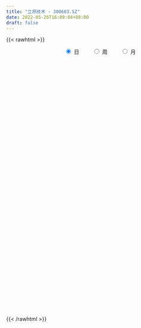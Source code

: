 ```yaml
---
title: "立昂技术 - 300603.SZ"
date: 2022-05-26T16:09:04+08:00
draft: false
---
```

{{< rawhtml >}}
    <div style="text-align: center">
        <label style="padding: 1rem;"><input style="margin-right: .5rem" type="radio" name="period" value="D" checked onclick="period_change(this)">日</label>
        <label style="padding: 1rem;"><input style="margin-right: .5rem" type="radio" name="period" value="W" onclick="period_change(this)">周</label>
        <label style="padding: 1rem;"><input style="margin-right: .5rem" type="radio" name="period" value="M" onclick="period_change(this)">月</label>
    </div>
    <div id="chart" style="height: 700px;"></div> 
    <script type="text/javascript">
        const D_v = [27314.25,23714.81,30152.54,26996.57,24737.91,24578.2,23374.67,39462.57,60460.21,62045.68,28379.55,38853.53,163236.99,98496.17,52982.53,48998.29,52994.43,50868.62,94146.15,136740.87,98029.73,107666.68,89689.63,89997.91,72981.04,78371.15,91483.6,51481.33,75744.49,166346.4,149325.73,304824.71,227725.2,163854.55,125364.29,109080.73,64302.2,115036.7,78955.15,104417.78,256475.87,147451.93,114625.83,103160.09,157607.78,132013.76,117426.13,110492.42,211894.78,141447.35,122764.96,109775.86,84313.97,171613.22,142916.8,121559.16,148077.43,242868.15,165270.56,88206.8,110105.33,96390.57,205304.89,126558.0,76354.76,100711.05,65379.1,56522.67,68047.26,52064.97,69841.65,77595.44,98755.56,64363.31,48693.83,54695.92,48290.93,32521.19,39912.86,73902.32,46206.36,54803.77,33569.38,34431.5,47238.96,40414.67,27672.34,42328.82,52863.58,24776.19,26376.67,24866.26,30834.24,28463.41,23652.03,24143.48,27605.52,22160.35,19170.25,56667.72,29066.02,22584.18,21566.52,24911.1,16658.4,24025.33,16166.54,18984.54,18362.41,79951.64,23078.46,24312.5,20492.52,31090.32,24189.16,21020.34,24862.65,17950.0,21051.51,32736.0,25423.56,19217.0,54293.82,29901.5,30434.3,29046.38,23283.51,23684.89,28970.03,54531.14,36191.51,37543.77,37320.71,54735.51,63880.12,49148.76,27974.51,66020.94,39418.36,27205.93,28884.43,36606.58,79192.25,83731.58,65933.72,444730.9,643145.4,359848.13,267178.3,211992.82,182983.02,298124.15,296909.19,208569.54,298821.94,254569.78,245888.62,521985.74,385338.28,242357.73,308218.21,233804.58,198070.02,117719.88,153173.94,143605.51,192137.76,257935.66,621884.58,706265.8199999999,433872.33,333206.08,267853.39,250999.44,317289.87,262574.03,173077.0,136025.95,224094.45,167515.06,165338.05,122630.66,137963.95,153772.12,149480.21,397572.58,536945.84,475365.15,416226.19,411613.11,446928.11,393269.15,365508.19,257869.99,243694.61,264712.37,155070.02,451161.22,958796.1899999999,1152665.8999999999,884160.66,721547.5600000001,626106.16,912931.97,812794.79,847745.66,764742.78,630636.9399999999,513216.92,397387.85,328799.93,246230.72,340621.94,234643.6,367996.88,299608.25,168051.85,340432.48,300360.15,207703.56,167431.04,209996.49,166614.01,386765.78,299978.11,226369.67,260158.76,218157.58,214761.11,180486.96,200286.21,242227.38,162193.05,164844.5,142416.35,355068.52,267536.43,235307.68,281864.94,176965.42,128800.44,127411.5,271841.01,342881.38,232112.85,210361.5,201297.36,251360.27,135146.06,168844.5]
const D_histogram = [0.0,-0.0019145299,-0.01130609,-0.0267805478,-0.0266882905,-0.0212503626,-0.0165275629,0.0009388103,0.0350475022,0.033046998,0.0339705637,0.0366010392,0.0745415961,0.0852299546,0.0723390157,0.0726215145,0.0650261247,0.0604011018,0.0762497549,0.1020117802,0.1062390797,0.1118213272,0.0877110338,0.0600939072,0.0449912442,0.0167235612,0.0154713828,0.0011880763,-0.0422148481,-0.0159822459,-0.0201943112,0.048675762,0.0562464634,0.0689050285,0.0705302272,0.0401050884,0.0127929531,-0.034777958,-0.0771574261,-0.082614884,-0.0325471243,-0.0127689977,-0.0034108756,-0.0259554935,0.0035824599,0.0227266851,0.0260046559,0.0114487397,0.0381441474,0.0164565934,-0.0076536553,-0.072206187,-0.0941027948,-0.0566305051,-0.0246255323,-0.0251105903,-0.0031192757,0.0254323158,0.0239940662,0.011437593,-0.0042645217,-0.0351452991,-0.0119377097,-0.0179210855,-0.0329118155,-0.0686417452,-0.0732214749,-0.0872260245,-0.1132248643,-0.1030008702,-0.1073885494,-0.123650656,-0.1621755281,-0.1816326235,-0.1691973328,-0.1676712344,-0.1688515906,-0.1585180442,-0.1354046238,-0.1045458786,-0.0746791354,-0.0372569655,-0.0180358454,-0.0060838732,0.015377325,0.0154734,0.0142632825,0.0097126897,-0.0069260621,-0.0168517116,-0.0098856351,-0.0060765032,0.005140735,0.0012561887,-0.0138076222,-0.0108065272,0.0104045519,0.0297683061,0.0360422621,0.0592278129,0.0642212112,0.0695293416,0.0624726515,0.0498079968,0.0392841713,0.0241825495,0.013329955,0.0075936278,-0.0010342884,-0.0563304907,-0.089987116,-0.0966238594,-0.0908623429,-0.0850828917,-0.0628086539,-0.0395165985,-0.0160793598,0.0056187296,0.0193329084,0.0406816525,0.0553929098,0.0682373622,0.0937609459,0.1014291626,0.1119508858,0.1011182243,0.0963837445,0.0865655251,0.0745164798,0.0711036383,0.0635479998,0.044074327,0.0295382286,0.036022358,0.0558977246,0.0536410322,0.0541010272,0.0439910124,0.0257711095,0.0110225853,0.0030269332,-0.0003239031,0.0089855852,0.0263599977,0.0363312938,0.1540142066,0.2631272583,0.2520592518,0.2448036987,0.2148712195,0.1628701846,0.1466168436,0.1647745018,0.1476515313,0.1542869741,0.1329945799,0.0707599072,0.0867964847,0.0774631613,0.0519030129,0.0193083427,-0.0581504288,-0.1301799711,-0.1660160148,-0.1769097061,-0.1941700949,-0.1655722107,-0.129136501,0.0350405584,0.0906313118,0.1056740247,0.0821472388,0.016346622,-0.039353108,-0.1661224888,-0.2002248283,-0.2333516353,-0.2355188076,-0.1952944967,-0.1627105431,-0.1643324439,-0.1563018633,-0.1556877366,-0.1325960304,-0.1288711136,-0.0459272088,0.0971043063,0.1635028043,0.2105628454,0.1927772581,0.2139745618,0.2388613983,0.2214539051,0.1753922302,0.1210436638,0.0359944209,-0.0179723101,0.0908117234,0.3244131148,0.5160487586,0.578899789,0.5379098116,0.4014864041,0.407403871,0.3041025001,0.2704459123,0.2624439592,0.1382405827,-0.0206908948,-0.1630163619,-0.2883773732,-0.3486514193,-0.431822628,-0.4703943137,-0.4594106447,-0.4807129954,-0.4638797071,-0.4204161857,-0.4413536458,-0.4660913446,-0.4385213676,-0.4526402276,-0.4432538025,-0.370753259,-0.2929202408,-0.2126047351,-0.1548806091,-0.1656816198,-0.2012582605,-0.265356331,-0.326773561,-0.2887341505,-0.2490436771,-0.1843043033,-0.1247073879,-0.0258630601,0.0579966113,0.1355940614,0.1704281012,0.1979423715,0.2094026084,0.1995116264,0.2171451932,0.22316972,0.2255606973,0.2180148557,0.2054158273,0.1202805835,0.0819382075,0.0428390796]
const D_fast = [0.0,-0.0023931624,-0.014611245,-0.0367808398,-0.0433606551,-0.0432353178,-0.0426444089,-0.0249433331,0.0179272343,0.0241884796,0.0336046863,0.0453854216,0.1019613775,0.1339572247,0.1391510397,0.1575889171,0.1662500585,0.1767253111,0.2116364028,0.2629013732,0.2936884427,0.327226022,0.325043487,0.3124498372,0.3085949852,0.2845081925,0.2871238599,0.2731375724,0.2191809361,0.2414179767,0.2321573336,0.3131963473,0.3348286646,0.3647134868,0.3839712423,0.3635723756,0.3394584786,0.283193078,0.2215242534,0.1954130744,0.2373440531,0.2539299303,0.2624353335,0.2334018422,0.2638354106,0.2886613071,0.2984404419,0.2867467106,0.3229781551,0.3054047495,0.279381087,0.1967770085,0.151354702,0.1746693654,0.2005179552,0.1937552496,0.2149667453,0.2498764158,0.2544366827,0.2447396078,0.2279713626,0.1883042604,0.2085274224,0.1980637753,0.1748450914,0.1219547254,0.099069627,0.0632585713,0.0089535154,-0.0065727081,-0.0378075246,-0.0849822952,-0.1640510493,-0.2289163006,-0.2587803431,-0.2991720533,-0.3425653072,-0.3718612718,-0.3825990074,-0.3778767318,-0.3666797725,-0.3385718439,-0.3238596852,-0.3134286812,-0.2881231519,-0.2841587268,-0.2818030237,-0.2839254441,-0.3022957114,-0.3164342888,-0.311939621,-0.309649615,-0.297147193,-0.3007176921,-0.3192334086,-0.3189339454,-0.2951217283,-0.2683158976,-0.2530313761,-0.215038872,-0.1939901709,-0.1712997051,-0.1627382324,-0.1629508879,-0.1636536705,-0.172709655,-0.1802297607,-0.184067681,-0.1929541693,-0.2623329943,-0.3184863985,-0.3492791068,-0.3662331761,-0.3817244478,-0.3751523735,-0.3617394677,-0.3423220689,-0.3192192971,-0.3006718912,-0.269152734,-0.2405932492,-0.2106894563,-0.1617256361,-0.1287001287,-0.0901906842,-0.0757437896,-0.0563823333,-0.0445591714,-0.0379790968,-0.0236160286,-0.0152846672,-0.0237397582,-0.0308912995,-0.0154015806,0.0184482172,0.0296017828,0.0435870346,0.0444747729,0.0326976473,0.0207047695,0.0134658508,0.0100340386,0.0215899233,0.0455543352,0.0646084547,0.2207949192,0.3956897854,0.4476365919,0.5015819635,0.5253672892,0.5140838004,0.5344846703,0.593835954,0.6136258662,0.6588330525,0.6707893033,0.6262446075,0.6639803061,0.674012773,0.6614283779,0.6336607934,0.5416644147,0.4370898796,0.3597498322,0.3046287143,0.2388258018,0.2260306334,0.2301822178,0.4031194168,0.4813679982,0.5228292172,0.519839241,0.4581252797,0.3925872727,0.2242872698,0.1401287231,0.0486640073,-0.0123828669,-0.0209821801,-0.0290758623,-0.071780874,-0.1028257593,-0.1411335668,-0.1511908682,-0.1796837298,-0.1082216272,0.0590859645,0.1663601636,0.266060916,0.2964696432,0.3711605874,0.4557627734,0.4937187565,0.4915051392,0.4674174887,0.391366851,0.3329070425,0.4643940069,0.7790986769,1.0997465104,1.3073224881,1.4008099636,1.3647581571,1.4725265918,1.4452508459,1.4792057361,1.5368147728,1.4471715421,1.2830673408,1.0999877833,0.9025324287,0.7550955278,0.563968662,0.4077983979,0.3039294058,0.1624488062,0.0633121677,0.0016716427,-0.1296042289,-0.2708647639,-0.3529251287,-0.4802040456,-0.5816310711,-0.6018188424,-0.5972158844,-0.5700515625,-0.5510475888,-0.6032690044,-0.6891602103,-0.8195973635,-0.9627079837,-0.9968521108,-1.0194225567,-1.0007592587,-0.9723391903,-0.8799606275,-0.7816018033,-0.6701058379,-0.5926647728,-0.5156649096,-0.4518540206,-0.411867096,-0.3399472309,-0.2781302741,-0.2193491225,-0.1723912502,-0.1336363217,-0.1887014197,-0.2065592438,-0.2349486018]
const D_slow = [0.0,-0.0004786325,-0.003305155,-0.0100002919,-0.0166723646,-0.0219849552,-0.026116846,-0.0258821434,-0.0171202678,-0.0088585184,-0.0003658774,0.0087843824,0.0274197814,0.0487272701,0.066812024,0.0849674026,0.1012239338,0.1163242092,0.135386648,0.160889593,0.187449363,0.2154046948,0.2373324532,0.25235593,0.263603741,0.2677846313,0.2716524771,0.2719494961,0.2613957841,0.2574002226,0.2523516448,0.2645205853,0.2785822012,0.2958084583,0.3134410151,0.3234672872,0.3266655255,0.317971036,0.2986816795,0.2780279585,0.2698911774,0.266698928,0.2658462091,0.2593573357,0.2602529507,0.265934622,0.2724357859,0.2752979709,0.2848340077,0.2889481561,0.2870347423,0.2689831955,0.2454574968,0.2312998705,0.2251434875,0.2188658399,0.218086021,0.2244440999,0.2304426165,0.2333020148,0.2322358843,0.2234495596,0.2204651321,0.2159848608,0.2077569069,0.1905964706,0.1722911019,0.1504845958,0.1221783797,0.0964281621,0.0695810248,0.0386683608,-0.0018755212,-0.0472836771,-0.0895830103,-0.1315008189,-0.1737137166,-0.2133432276,-0.2471943836,-0.2733308532,-0.2920006371,-0.3013148784,-0.3058238398,-0.3073448081,-0.3035004768,-0.2996321268,-0.2960663062,-0.2936381338,-0.2953696493,-0.2995825772,-0.302053986,-0.3035731118,-0.302287928,-0.3019738808,-0.3054257864,-0.3081274182,-0.3055262802,-0.2980842037,-0.2890736382,-0.2742666849,-0.2582113821,-0.2408290467,-0.2252108839,-0.2127588847,-0.2029378418,-0.1968922045,-0.1935597157,-0.1916613088,-0.1919198809,-0.2060025036,-0.2284992826,-0.2526552474,-0.2753708331,-0.2966415561,-0.3123437195,-0.3222228692,-0.3262427091,-0.3248380267,-0.3200047996,-0.3098343865,-0.295986159,-0.2789268185,-0.255486582,-0.2301292914,-0.2021415699,-0.1768620139,-0.1527660777,-0.1311246965,-0.1124955765,-0.094719667,-0.078832667,-0.0678140853,-0.0604295281,-0.0514239386,-0.0374495075,-0.0240392494,-0.0105139926,0.0004837605,0.0069265379,0.0096821842,0.0104389175,0.0103579417,0.012604338,0.0191943375,0.0282771609,0.0667807126,0.1325625271,0.1955773401,0.2567782648,0.3104960697,0.3512136158,0.3878678267,0.4290614522,0.465974335,0.5045460785,0.5377947235,0.5554847003,0.5771838214,0.5965496117,0.609525365,0.6143524506,0.5998148435,0.5672698507,0.525765847,0.4815384205,0.4329958967,0.3916028441,0.3593187188,0.3680788584,0.3907366864,0.4171551925,0.4376920022,0.4417786577,0.4319403807,0.3904097585,0.3403535514,0.2820156426,0.2231359407,0.1743123165,0.1336346808,0.0925515698,0.053476104,0.0145541698,-0.0185948378,-0.0508126162,-0.0622944184,-0.0380183418,0.0028573593,0.0554980706,0.1036923851,0.1571860256,0.2169013751,0.2722648514,0.316112909,0.3463738249,0.3553724301,0.3508793526,0.3735822835,0.4546855622,0.5836977518,0.7284226991,0.862900152,0.963271753,1.0651227208,1.1411483458,1.2087598239,1.2743708136,1.3089309593,1.3037582356,1.2630041452,1.1909098019,1.103746947,0.99579129,0.8781927116,0.7633400504,0.6431618016,0.5271918748,0.4220878284,0.3117494169,0.1952265808,0.0855962389,-0.027563818,-0.1383772686,-0.2310655834,-0.3042956436,-0.3574468274,-0.3961669796,-0.4375873846,-0.4879019497,-0.5542410325,-0.6359344227,-0.7081179603,-0.7703788796,-0.8164549554,-0.8476318024,-0.8540975674,-0.8395984146,-0.8056998992,-0.763092874,-0.7136072811,-0.661256629,-0.6113787224,-0.5570924241,-0.5012999941,-0.4449098198,-0.3904061058,-0.339052149,-0.3089820032,-0.2884974513,-0.2777876814]
const D_data = [['2021-05-17', 8.86, 8.73, 8.63, 8.88],['2021-05-18', 8.73, 8.7, 8.62, 8.75],['2021-05-19', 8.68, 8.57, 8.54, 8.69],['2021-05-20', 8.54, 8.41, 8.34, 8.56],['2021-05-21', 8.45, 8.54, 8.4, 8.65],['2021-05-24', 8.51, 8.6, 8.42, 8.64],['2021-05-25', 8.65, 8.6, 8.54, 8.68],['2021-05-26', 8.65, 8.81, 8.58, 8.88],['2021-05-27', 8.81, 9.17, 8.75, 9.28],['2021-05-28', 9.01, 8.83, 8.77, 9.09],['2021-05-31', 8.94, 8.89, 8.74, 8.94],['2021-06-01', 8.87, 8.95, 8.81, 9.06],['2021-06-02', 9.23, 9.55, 9.23, 10.7],['2021-06-03', 9.45, 9.41, 9.27, 9.71],['2021-06-04', 9.28, 9.18, 9.18, 9.5],['2021-06-07', 9.1, 9.38, 9.08, 9.38],['2021-06-08', 9.25, 9.33, 9.18, 9.46],['2021-06-09', 9.27, 9.4, 9.27, 9.59],['2021-06-10', 9.41, 9.76, 9.3, 9.99],['2021-06-11', 9.77, 10.09, 9.55, 10.25],['2021-06-15', 10.09, 10.01, 9.73, 10.21],['2021-06-16', 10.09, 10.17, 9.88, 10.24],['2021-06-17', 9.97, 9.86, 9.65, 10.16],['2021-06-18', 10.1, 9.77, 9.77, 10.39],['2021-06-21', 9.57, 9.89, 9.56, 9.96],['2021-06-22', 9.96, 9.67, 9.5, 9.98],['2021-06-23', 9.65, 9.98, 9.53, 10.01],['2021-06-24', 9.97, 9.82, 9.75, 10.05],['2021-06-25', 9.82, 9.32, 9.31, 9.88],['2021-06-28', 9.36, 10.16, 9.32, 10.44],['2021-06-29', 10.03, 9.86, 9.84, 10.6],['2021-06-30', 9.88, 11.0, 9.72, 11.48],['2021-07-01', 10.78, 10.52, 10.45, 11.17],['2021-07-02', 10.57, 10.73, 10.2, 10.89],['2021-07-05', 10.58, 10.73, 10.55, 11.11],['2021-07-06', 10.52, 10.34, 10.21, 10.65],['2021-07-07', 10.22, 10.29, 10.11, 10.36],['2021-07-08', 10.22, 9.87, 9.78, 10.25],['2021-07-09', 9.8, 9.69, 9.54, 9.97],['2021-07-12', 9.82, 10.0, 9.71, 10.17],['2021-07-13', 10.05, 10.81, 9.98, 11.6],['2021-07-14', 10.61, 10.64, 10.4, 11.0],['2021-07-15', 10.56, 10.62, 10.4, 10.93],['2021-07-16', 10.51, 10.21, 10.14, 10.64],['2021-07-19', 10.21, 10.91, 9.97, 10.91],['2021-07-20', 10.75, 10.96, 10.6, 11.13],['2021-07-21', 11.11, 10.88, 10.78, 11.2],['2021-07-22', 11.08, 10.68, 10.64, 11.14],['2021-07-23', 10.88, 11.29, 10.7, 11.38],['2021-07-26', 11.07, 10.76, 10.4, 11.16],['2021-07-27', 10.67, 10.65, 10.6, 11.19],['2021-07-28', 10.42, 9.91, 9.76, 10.42],['2021-07-29', 10.05, 10.18, 9.95, 10.39],['2021-07-30', 10.31, 10.94, 10.08, 11.05],['2021-08-02', 10.94, 11.06, 10.71, 11.08],['2021-08-03', 11.06, 10.75, 10.66, 11.17],['2021-08-04', 10.76, 11.11, 10.76, 11.31],['2021-08-05', 10.98, 11.37, 10.85, 11.75],['2021-08-06', 11.61, 11.12, 10.96, 11.78],['2021-08-09', 10.94, 10.99, 10.84, 11.34],['2021-08-10', 10.9, 10.91, 10.69, 11.08],['2021-08-11', 10.8, 10.61, 10.61, 10.86],['2021-08-12', 10.58, 11.28, 10.55, 11.33],['2021-08-13', 11.11, 10.98, 10.83, 11.25],['2021-08-16', 10.94, 10.82, 10.7, 11.1],['2021-08-17', 10.8, 10.41, 10.36, 10.87],['2021-08-18', 10.38, 10.66, 10.38, 10.79],['2021-08-19', 10.55, 10.45, 10.42, 10.68],['2021-08-20', 10.42, 10.13, 10.0, 10.52],['2021-08-23', 10.18, 10.47, 10.12, 10.47],['2021-08-24', 10.42, 10.23, 10.2, 10.62],['2021-08-25', 10.3, 9.94, 9.9, 10.3],['2021-08-26', 9.9, 9.4, 9.38, 9.93],['2021-08-27', 9.31, 9.34, 9.31, 9.6],['2021-08-30', 9.43, 9.57, 9.43, 9.85],['2021-08-31', 9.58, 9.32, 9.19, 9.58],['2021-09-01', 9.36, 9.13, 9.0, 9.37],['2021-09-02', 9.12, 9.14, 9.06, 9.24],['2021-09-03', 9.14, 9.24, 9.09, 9.28],['2021-09-06', 9.22, 9.35, 9.03, 9.6],['2021-09-07', 9.29, 9.39, 9.24, 9.41],['2021-09-08', 9.38, 9.58, 9.33, 9.6],['2021-09-09', 9.56, 9.44, 9.43, 9.58],['2021-09-10', 9.48, 9.38, 9.34, 9.55],['2021-09-13', 9.35, 9.55, 9.21, 9.59],['2021-09-14', 9.55, 9.31, 9.3, 9.65],['2021-09-15', 9.28, 9.26, 9.18, 9.39],['2021-09-16', 9.26, 9.17, 9.16, 9.39],['2021-09-17', 9.17, 8.92, 8.8, 9.23],['2021-09-22', 8.8, 8.88, 8.75, 9.03],['2021-09-23', 8.97, 9.03, 8.97, 9.15],['2021-09-24', 9.03, 8.97, 8.97, 9.13],['2021-09-27', 9.01, 9.06, 8.93, 9.2],['2021-09-28', 9.08, 8.85, 8.8, 9.14],['2021-09-29', 8.84, 8.61, 8.61, 8.88],['2021-09-30', 8.65, 8.75, 8.6, 8.78],['2021-10-08', 8.78, 9.0, 8.78, 9.05],['2021-10-11', 8.98, 9.06, 8.92, 9.1],['2021-10-12', 9.06, 8.95, 8.85, 9.09],['2021-10-13', 9.02, 9.24, 8.84, 9.37],['2021-10-14', 9.14, 9.1, 9.08, 9.25],['2021-10-15', 9.17, 9.15, 9.08, 9.31],['2021-10-18', 9.22, 9.01, 8.98, 9.22],['2021-10-19', 9.05, 8.9, 8.89, 9.08],['2021-10-20', 8.92, 8.87, 8.82, 8.99],['2021-10-21', 8.8, 8.74, 8.67, 8.88],['2021-10-22', 8.74, 8.71, 8.7, 8.86],['2021-10-25', 8.69, 8.71, 8.61, 8.81],['2021-10-26', 8.63, 8.61, 8.6, 8.69],['2021-10-27', 8.44, 7.8, 7.75, 8.44],['2021-10-28', 7.72, 7.74, 7.71, 7.85],['2021-10-29', 7.74, 7.86, 7.74, 7.95],['2021-11-01', 7.89, 7.9, 7.84, 8.04],['2021-11-02', 7.94, 7.82, 7.79, 8.15],['2021-11-03', 7.87, 8.0, 7.87, 8.09],['2021-11-04', 8.0, 8.05, 7.96, 8.09],['2021-11-05', 8.05, 8.11, 8.05, 8.17],['2021-11-08', 8.05, 8.16, 8.04, 8.24],['2021-11-09', 8.16, 8.12, 8.1, 8.24],['2021-11-10', 8.1, 8.29, 8.1, 8.32],['2021-11-11', 8.29, 8.3, 8.23, 8.35],['2021-11-12', 8.3, 8.36, 8.24, 8.42],['2021-11-15', 8.4, 8.65, 8.32, 8.79],['2021-11-16', 8.61, 8.56, 8.54, 8.75],['2021-11-17', 8.56, 8.7, 8.5, 8.73],['2021-11-18', 8.71, 8.49, 8.48, 8.75],['2021-11-19', 8.49, 8.58, 8.47, 8.65],['2021-11-22', 8.68, 8.53, 8.5, 8.68],['2021-11-23', 8.56, 8.49, 8.45, 8.63],['2021-11-24', 8.69, 8.6, 8.59, 8.96],['2021-11-25', 8.53, 8.56, 8.47, 8.7],['2021-11-26', 8.51, 8.37, 8.35, 8.58],['2021-11-29', 8.28, 8.36, 8.2, 8.53],['2021-11-30', 8.45, 8.62, 8.37, 8.79],['2021-12-01', 8.58, 8.89, 8.58, 8.96],['2021-12-02', 8.87, 8.7, 8.66, 8.97],['2021-12-03', 8.74, 8.77, 8.73, 8.87],['2021-12-06', 8.79, 8.65, 8.51, 8.88],['2021-12-07', 8.65, 8.5, 8.44, 8.7],['2021-12-08', 8.5, 8.47, 8.42, 8.58],['2021-12-09', 8.45, 8.5, 8.4, 8.54],['2021-12-10', 8.5, 8.53, 8.42, 8.62],['2021-12-13', 8.56, 8.71, 8.52, 8.88],['2021-12-14', 8.72, 8.9, 8.7, 9.07],['2021-12-15', 8.99, 8.91, 8.84, 9.2],['2021-12-16', 9.79, 10.69, 9.35, 10.69],['2021-12-17', 10.27, 11.38, 10.22, 12.82],['2021-12-20', 11.0, 10.37, 10.25, 11.24],['2021-12-21', 10.18, 10.6, 10.17, 11.17],['2021-12-22', 10.6, 10.44, 10.29, 10.72],['2021-12-23', 10.37, 10.14, 10.07, 10.55],['2021-12-24', 10.33, 10.58, 10.11, 11.1],['2021-12-27', 10.7, 11.2, 10.4, 11.38],['2021-12-28', 11.01, 10.95, 10.65, 11.12],['2021-12-29', 10.89, 11.41, 10.66, 12.53],['2021-12-30', 11.11, 11.21, 11.1, 11.74],['2021-12-31', 11.11, 10.63, 10.6, 11.16],['2022-01-04', 11.55, 11.63, 11.15, 12.76],['2022-01-05', 11.26, 11.48, 10.85, 11.49],['2022-01-06', 11.44, 11.32, 10.93, 11.44],['2022-01-07', 11.45, 11.19, 11.1, 12.22],['2022-01-10', 10.8, 10.4, 10.23, 10.8],['2022-01-11', 10.45, 10.07, 9.98, 10.55],['2022-01-12', 10.02, 10.19, 9.98, 10.19],['2022-01-13', 10.24, 10.31, 10.07, 10.41],['2022-01-14', 10.18, 10.07, 9.95, 10.35],['2022-01-17', 10.14, 10.59, 10.0, 10.65],['2022-01-18', 10.58, 10.8, 10.45, 11.22],['2022-01-19', 10.56, 12.96, 10.53, 12.96],['2022-01-20', 13.0, 12.3, 12.22, 13.8],['2022-01-21', 12.43, 12.12, 12.05, 13.3],['2022-01-24', 11.6, 11.75, 11.53, 12.34],['2022-01-25', 11.84, 11.08, 11.0, 11.84],['2022-01-26', 11.2, 10.93, 10.61, 11.79],['2022-01-27', 10.6, 9.52, 9.44, 10.81],['2022-01-28', 9.65, 10.15, 9.65, 10.57],['2022-02-07', 10.3, 9.85, 9.79, 10.5],['2022-02-08', 9.85, 9.99, 9.6, 10.09],['2022-02-09', 9.99, 10.48, 9.9, 10.57],['2022-02-10', 10.38, 10.46, 10.26, 10.58],['2022-02-11', 10.33, 10.0, 9.95, 10.52],['2022-02-14', 9.9, 10.02, 9.77, 10.13],['2022-02-15', 10.08, 9.83, 9.62, 10.13],['2022-02-16', 9.83, 10.06, 9.72, 10.35],['2022-02-17', 9.95, 9.78, 9.73, 10.2],['2022-02-18', 10.09, 10.93, 10.09, 11.35],['2022-02-21', 11.39, 12.31, 11.39, 13.08],['2022-02-22', 12.08, 12.02, 11.66, 12.58],['2022-02-23', 11.8, 12.24, 11.6, 12.45],['2022-02-24', 12.05, 11.68, 11.4, 12.68],['2022-02-25', 11.69, 12.36, 11.6, 12.82],['2022-02-28', 12.26, 12.74, 12.02, 13.15],['2022-03-01', 12.74, 12.45, 12.01, 13.11],['2022-03-02', 12.03, 12.12, 12.0, 12.51],['2022-03-03', 12.01, 11.91, 11.63, 12.13],['2022-03-04', 12.09, 11.26, 11.25, 12.45],['2022-03-07', 11.12, 11.33, 11.08, 11.58],['2022-03-08', 11.35, 13.6, 11.35, 13.6],['2022-03-09', 14.0, 16.32, 13.7, 16.32],['2022-03-10', 19.0, 17.36, 17.2, 19.5],['2022-03-11', 16.55, 16.97, 16.29, 17.97],['2022-03-14', 16.35, 16.29, 15.79, 17.64],['2022-03-15', 15.69, 15.12, 15.08, 16.48],['2022-03-16', 15.6, 17.02, 15.12, 17.8],['2022-03-17', 16.25, 15.83, 15.59, 16.95],['2022-03-18', 16.33, 16.73, 16.32, 18.0],['2022-03-21', 16.57, 17.33, 16.57, 18.41],['2022-03-22', 16.97, 15.86, 15.42, 17.18],['2022-03-23', 15.44, 14.89, 14.61, 15.65],['2022-03-24', 14.74, 14.39, 14.2, 14.97],['2022-03-25', 14.4, 13.87, 13.81, 14.58],['2022-03-28', 13.72, 14.09, 13.61, 14.15],['2022-03-29', 14.0, 13.25, 13.12, 14.12],['2022-03-30', 13.29, 13.25, 12.95, 13.33],['2022-03-31', 13.25, 13.54, 13.0, 13.67],['2022-04-01', 13.28, 12.83, 12.77, 13.45],['2022-04-06', 12.79, 13.0, 12.66, 13.08],['2022-04-07', 12.88, 13.21, 12.73, 13.56],['2022-04-08', 13.03, 12.17, 12.1, 13.14],['2022-04-11', 11.95, 11.67, 11.52, 12.24],['2022-04-12', 11.72, 11.99, 11.42, 12.0],['2022-04-13', 12.12, 11.15, 11.09, 12.13],['2022-04-14', 11.3, 11.06, 10.96, 11.52],['2022-04-15', 11.16, 11.72, 11.11, 12.44],['2022-04-18', 11.45, 11.89, 10.99, 12.27],['2022-04-19', 11.75, 12.1, 11.63, 12.15],['2022-04-20', 12.47, 11.99, 11.97, 12.66],['2022-04-21', 11.72, 11.07, 11.01, 12.04],['2022-04-22', 11.09, 10.42, 10.32, 11.38],['2022-04-25', 10.11, 9.53, 9.52, 10.32],['2022-04-26', 9.69, 8.9, 8.85, 9.85],['2022-04-27', 9.05, 9.74, 8.95, 9.78],['2022-04-28', 9.5, 9.65, 9.47, 9.88],['2022-04-29', 9.85, 9.96, 9.72, 10.13],['2022-05-05', 9.8, 9.99, 9.7, 10.22],['2022-05-06', 9.68, 10.73, 9.68, 11.98],['2022-05-09', 10.81, 10.93, 10.79, 11.38],['2022-05-10', 10.74, 11.25, 10.53, 11.29],['2022-05-11', 11.14, 11.03, 10.94, 11.59],['2022-05-12', 10.8, 11.15, 10.76, 11.3],['2022-05-13', 11.18, 11.12, 10.88, 11.21],['2022-05-16', 11.0, 10.93, 10.88, 11.15],['2022-05-17', 10.94, 11.38, 10.57, 11.69],['2022-05-18', 11.92, 11.4, 11.38, 12.44],['2022-05-19', 11.22, 11.49, 11.17, 11.55],['2022-05-20', 11.74, 11.47, 11.35, 11.88],['2022-05-23', 11.3, 11.47, 11.1, 11.63],['2022-05-24', 11.39, 10.38, 10.38, 11.42],['2022-05-25', 10.41, 10.67, 10.41, 10.68],['2022-05-26', 10.59, 10.46, 10.02, 10.59]]
const W_v = [64.0,25.88,288.84,770.91,3968.12,414930.88,654871.71,641500.24,433192.25,249498.8,117788.54,196690.12,196782.84,190514.03,97014.94,73033.03,86383.4,81764.35,42881.74,78797.29,76287.18,48642.3,64805.24,3354.91,378701.94,354889.55,251192.04,203092.38,233313.53,181138.29,112506.98,102418.12,91372.75,58911.08,91238.57,84726.16,97511.49,231530.47,142730.51,80690.24,27861.07,169574.07,184886.86,178316.23,161993.74,136854.44,233431.51,264334.77,190213.58,144617.6,17325.0,206140.71,138574.43,157379.59,130334.97,62008.17,81558.03,69363.01,70840.55,90316.68,85329.76,139084.68,191422.87,188114.93,175594.69,86432.11,51941.14,110460.6,93732.83,256965.76,135789.03,140283.57,121945.69,125133.82,193880.92,232888.13,364580.66,296303.91,245445.94,119772.25,137329.5,213333.35,119196.79,127731.12,61316.64,111411.71,99428.11,96060.89,95611.7,144336.32,422041.05,288739.18,279564.5,677927.4,356943.31,263214.64,202820.03,345408.4,280285.43,220706.35,383546.89,329680.63,388467.2,431038.97,542869.48,249302.43,34433.06,159869.52,280395.06,257378.4,465443.6,380250.35,193525.81,147244.08,97804.19,102113.81,138470.91,192525.85,162937.83,158116.48,711986.5699999999,1066755.76,589109.51,870419.1199999999,469291.62,670102.02,726897.6100000001,722822.84,601193.72,512264.81,408172.94,365091.18,247522.78,355109.27,396282.47,258378.91,245588.43,405349.27,464168.61,298277.42,526776.8500000001,709885.67,727835.3100000001,353945.06,405201.42,1046337.99,1018821.1,579104.17,354196.3,496307.43,271136.91,258328.27,481460.46,520594.59,926553.03,670808.04,745288.46,200542.43,55291.76,330645.57,626030.6499999999,503647.89,316506.49,213318.71,284530.33,270508.57,314972.8100000001,413002.3199999999,999053.8,509049.2499999999,293098.36,386971.8,297706.07,291626.81,367484.55,365426.29,110108.42,142694.37,387772.0,244874.35,231019.21,541933.01,474565.66,656405.49,566591.9000000001,302256.4,315330.83,224527.01,40608.41,133768.04,132916.08,209921.33,381948.77,383748.36,385383.95,370061.61,1012076.5900000001,492739.0699999999,726131.5,729434.87,629915.36,820692.0999999999,626565.5900000001,367014.84,362620.93,224114.73,242913.33,210518.37,76019.12,107093.16,27605.52,149648.52,103327.89,164689.55,121654.99,116378.07,166959.51,180921.34,233059.61,198136.24,1316733.8500000001,1320126.4199999999,1304759.0699999998,1457899.96,846373.9299999999,2212096.1499999999,1431922.8099999998,866050.51,961419.52,2287078.3999999999,1525054.3100000001,3601853.9900000002,3921126.1400000006,2634784.4199999999,1489101.3900000001,808844.48,1138510.8799999999,1219425.23,950038.1000000001,497484.87,1090474.9100000001,1184608.24,756648.1899999999]
const W_histogram = [0.0,0.0163373219,0.1345565078,0.3769464397,0.7904995403,1.3484803344,1.6214440963,1.9202155062,1.9904411502,1.6884746198,1.3542599015,1.057572766,0.79061262,0.5683384976,0.2453642562,0.0006061073,-0.2060513994,-0.5193216682,-0.7593109609,-0.8509320868,-0.8613874833,-0.8883068405,-0.8381384191,-0.7019861714,-0.4268125293,-0.1376502783,-0.148343102,-0.097632091,0.0433748367,-0.0818362576,-0.2678315447,-0.3700942504,-0.4503339443,-0.4986589371,-0.5909254077,-0.6151350173,-0.6393464665,-0.732665827,-0.7361628845,-0.7129556033,-0.6508084218,-0.4857782869,-0.3071456509,-0.2123801764,-0.2234597052,-0.1127730506,0.065466152,0.0848321532,0.0621168312,0.087146174,0.0097065977,-0.1884585605,-0.3150833833,-0.3505003507,-0.3452270599,-0.3298428575,-0.4420846225,-0.4706602809,-0.4427315982,-0.3505306289,-0.2690300878,-0.0910711994,0.0286624179,0.0665542457,0.0927543163,0.0526501382,0.0318482451,0.0286361495,0.0680971853,0.1074921473,0.1162132709,0.1375335862,0.0646984072,0.0766371308,0.1329646759,0.2014331389,0.3221622163,0.324732748,0.3239212737,0.2909764455,0.3137364204,0.3026730447,0.2536563089,0.2384915493,0.1603205022,0.0692566563,0.0082639036,-0.0361715385,-0.0173822578,0.0149966014,0.0723049733,0.1529952678,0.145980848,0.1467753271,0.0868472965,0.0273942682,-0.0274432593,-0.0023136777,-0.0596983108,-0.0762675915,-0.0327525807,-0.036389963,0.02897765,0.0930113391,0.1602600363,0.1095617184,0.0640213958,0.0612376652,0.0687368997,0.0588252991,0.1201560048,0.0849644814,-0.0137328482,-0.0593373579,-0.1203967586,-0.124545691,-0.1259888687,-0.1169047198,-0.147604083,-0.1212276089,0.0207309141,0.5157180104,0.8515393778,1.0964397051,1.1770796719,1.7939060817,1.6834836217,1.6665257628,1.2235637337,0.8708203168,0.3801559805,0.0104828031,-0.3296560861,-0.5501022578,-0.7687053264,-0.9144846245,-0.8985601156,-0.877506391,-0.9730780681,-0.9625254349,-0.769849952,-0.6577741331,-0.4658799148,-0.3905459866,-0.3298979026,0.0317607451,0.0073124876,-0.1036916706,-0.1697182457,-0.1973239324,-0.2251165157,-0.2657342858,-0.3314391974,-0.257420603,-0.2963160666,-0.165867836,-0.1993054758,-0.277096946,-0.2950160576,-0.2865601167,-0.2007361693,-0.3372188037,-0.4181299068,-0.4634825907,-0.5194901816,-0.5825232645,-0.592359142,-0.4176529892,-0.4111782443,-0.449561341,-0.4383570506,-0.4422474843,-0.4320509018,-0.4061928743,-0.5043271988,-0.5334848398,-0.5128357605,-0.3900447894,-0.2751515443,-0.1591170291,-0.1150957961,-0.0314644096,0.0688524121,0.1531518103,0.2398743891,0.3006867252,0.2896935065,0.2514789154,0.2308177815,0.231926651,0.2154613218,0.22728166,0.2595223039,0.3380182798,0.3621251745,0.3417566706,0.4125015214,0.3793524448,0.3815133315,0.4405608873,0.4399051483,0.4346836447,0.4054617437,0.3164940483,0.1978503859,0.1104091461,0.0621733892,0.0026071634,-0.0283971545,-0.0570401706,-0.0525773462,-0.0338603029,-0.0447654169,-0.0997286739,-0.1089987245,-0.0888947771,-0.0531455797,-0.0367847406,0.0055788037,0.0211635528,0.2162952387,0.2803068873,0.3123855785,0.3546027112,0.2929394443,0.3710327718,0.2752363766,0.190991906,0.1868919602,0.2647228431,0.2277643123,0.5548745977,0.7120487311,0.5856456665,0.4029415089,0.2178588976,0.053893019,-0.1426097858,-0.2952732297,-0.3332874275,-0.3209400147,-0.2794954113,-0.3081408432]
const W_fast = [0.0,0.0204216524,0.1722799653,0.5089065071,1.1200844927,2.0151853704,2.6935101565,3.4723354429,4.0401713745,4.160323499,4.164673756,4.1323798121,4.0630728211,3.9828833231,3.7212501458,3.4766435237,3.2184731671,2.7753724812,2.3455554483,2.0412013007,1.8153990334,1.5664029661,1.4070367827,1.3676924876,1.5361629973,1.7909126787,1.7431340795,1.7694370678,1.9212877046,1.7756175459,1.5226643726,1.3278781044,1.1350549244,0.9620651974,0.7220673748,0.5440740109,0.3600259451,0.0835401278,-0.1039976508,-0.2590292704,-0.3595841944,-0.3159986313,-0.2141524079,-0.1724819775,-0.2394264326,-0.1569330407,0.0376726999,0.0782467394,0.0710606252,0.1178765115,0.0428635847,-0.2024162137,-0.4078118823,-0.5308539374,-0.6118874115,-0.6789639236,-0.9017268441,-1.0479675728,-1.1307217897,-1.1261534776,-1.1119104584,-0.9567193698,-0.829820148,-0.7752897589,-0.7259011092,-0.7528427528,-0.7656825846,-0.7617356428,-0.7052503106,-0.6389823118,-0.6012078705,-0.5455041587,-0.6021647359,-0.5710667296,-0.4814980155,-0.3626712678,-0.1614016363,-0.0776479177,0.0025209265,0.0423202097,0.1435142897,0.2081191752,0.2225165166,0.2669746443,0.2288837227,0.1551340409,0.0962072641,0.0427289373,0.0571726536,0.0933006631,0.1686852784,0.2876243898,0.317105182,0.354593493,0.3163772865,0.2637728252,0.2020744828,0.226625645,0.1543164342,0.1186802556,0.1540071213,0.1412722483,0.2138842737,0.3011707977,0.4084845039,0.3851766156,0.355641642,0.3681673277,0.3928507871,0.3976455113,0.4890152181,0.475064815,0.3729342734,0.3124954243,0.221336834,0.1860514788,0.1531110839,0.1329690528,0.0653686688,0.0614382407,0.2085794923,0.8324960912,1.381202303,1.9002125567,2.2751224414,3.3404253716,3.650873817,4.0505473989,3.9134763031,3.7784379654,3.3828126243,3.0157601477,2.5932072369,2.2352355008,1.8244561006,1.4500556463,1.2413401264,1.0430172532,0.704176059,0.4740973336,0.4743103284,0.421942614,0.4973668536,0.4750642851,0.4532378935,0.8228367275,0.8002165919,0.6632895161,0.5548333795,0.4778967098,0.3938249975,0.286773656,0.138208945,0.1478723887,0.0348979084,0.12387918,0.0406151713,-0.1064505355,-0.1981236615,-0.2613077498,-0.2256678446,-0.4464551799,-0.6318987597,-0.7931220913,-0.9790022276,-1.1876661266,-1.3455917897,-1.2752988842,-1.3716187003,-1.5223921323,-1.6207771046,-1.7352294093,-1.8330455522,-1.9087357434,-2.1329518676,-2.2954807185,-2.4030405793,-2.3777608055,-2.3316554465,-2.2554001886,-2.2401529047,-2.1643876206,-2.0468576958,-1.9242703451,-1.7775791689,-1.6415951515,-1.5801649937,-1.5555098559,-1.5184665444,-1.4593760121,-1.4219760109,-1.3533352577,-1.2562140378,-1.0932134919,-0.9785753037,-0.9135046399,-0.7396344088,-0.6779453741,-0.5804061546,-0.4112183769,-0.3018978288,-0.1984484213,-0.1263048864,-0.1361490698,-0.2053301357,-0.2651690889,-0.2978614986,-0.3567759335,-0.39487954,-0.4377825987,-0.4464641108,-0.4362121433,-0.4583086116,-0.538204037,-0.5747237687,-0.5768435156,-0.5543807131,-0.5472160592,-0.5034578139,-0.4825821766,-0.233376681,-0.0992883106,0.0108867752,0.1417545857,0.1533261798,0.3241777003,0.2971903992,0.2606939052,0.3033169494,0.4473285431,0.4673110903,0.9331400251,1.2683263413,1.2883346934,1.2063659129,1.0757480261,0.9252554022,0.693100151,0.4666183997,0.345282345,0.2773947541,0.2489655047,0.143284862]
const W_slow = [0.0,0.0040843305,0.0377234574,0.1319600674,0.3295849524,0.666705036,1.0720660601,1.5521199367,2.0497302242,2.4718488792,2.8104138546,3.0748070461,3.2724602011,3.4145448255,3.4758858895,3.4760374164,3.4245245665,3.2946941494,3.1048664092,2.8921333875,2.6767865167,2.4547098066,2.2451752018,2.069678659,1.9629755266,1.928562957,1.8914771815,1.8670691588,1.877912868,1.8574538035,1.7904959174,1.6979723548,1.5853888687,1.4607241344,1.3129927825,1.1592090282,0.9993724116,0.8162059548,0.6321652337,0.4539263329,0.2912242274,0.1697796557,0.092993243,0.0398981989,-0.0159667274,-0.0441599901,-0.0277934521,-0.0065854138,0.008943794,0.0307303375,0.0331569869,-0.0139576532,-0.092728499,-0.1803535867,-0.2666603517,-0.349121066,-0.4596422217,-0.5773072919,-0.6879901914,-0.7756228487,-0.8428803706,-0.8656481705,-0.858482566,-0.8418440046,-0.8186554255,-0.805492891,-0.7975308297,-0.7903717923,-0.773347496,-0.7464744591,-0.7174211414,-0.6830377449,-0.6668631431,-0.6477038604,-0.6144626914,-0.5641044067,-0.4835638526,-0.4023806656,-0.3214003472,-0.2486562358,-0.1702221307,-0.0945538695,-0.0311397923,0.028483095,0.0685632205,0.0858773846,0.0879433605,0.0789004759,0.0745549114,0.0783040617,0.0963803051,0.134629122,0.171124334,0.2078181658,0.2295299899,0.236378557,0.2295177422,0.2289393227,0.214014745,0.1949478471,0.186759702,0.1776622112,0.1849066237,0.2081594585,0.2482244676,0.2756148972,0.2916202462,0.3069296625,0.3241138874,0.3388202122,0.3688592134,0.3901003337,0.3866671216,0.3718327822,0.3417335925,0.3105971698,0.2790999526,0.2498737726,0.2129727519,0.1826658497,0.1878485782,0.3167780808,0.5296629252,0.8037728515,1.0980427695,1.5465192899,1.9673901953,2.384021636,2.6899125695,2.9076176487,3.0026566438,3.0052773446,2.922863323,2.7853377586,2.593161427,2.3645402709,2.139900242,1.9205236442,1.6772541272,1.4366227685,1.2441602805,1.0797167472,0.9632467685,0.8656102718,0.7831357961,0.7910759824,0.7929041043,0.7669811867,0.7245516252,0.6752206421,0.6189415132,0.5525079418,0.4696481424,0.4052929917,0.331213975,0.289747016,0.2399206471,0.1706464106,0.0968923962,0.025252367,-0.0249316754,-0.1092363763,-0.213768853,-0.3296395006,-0.459512046,-0.6051428621,-0.7532326476,-0.857645895,-0.960440456,-1.0728307913,-1.1824200539,-1.292981925,-1.4009946505,-1.502542869,-1.6286246687,-1.7619958787,-1.8902048188,-1.9877160162,-2.0565039022,-2.0962831595,-2.1250571085,-2.1329232109,-2.1157101079,-2.0774221553,-2.0174535581,-1.9422818768,-1.8698585001,-1.8069887713,-1.7492843259,-1.6913026631,-1.6374373327,-1.5806169177,-1.5157363417,-1.4312317718,-1.3407004781,-1.2552613105,-1.1521359301,-1.0572978189,-0.9619194861,-0.8517792642,-0.7418029772,-0.633132066,-0.5317666301,-0.452643118,-0.4031805215,-0.375578235,-0.3600348877,-0.3593830969,-0.3664823855,-0.3807424281,-0.3938867647,-0.4023518404,-0.4135431946,-0.4384753631,-0.4657250442,-0.4879487385,-0.5012351334,-0.5104313186,-0.5090366176,-0.5037457294,-0.4496719198,-0.3795951979,-0.3014988033,-0.2128481255,-0.1396132644,-0.0468550715,0.0219540226,0.0697019992,0.1164249892,0.1826057,0.239546778,0.3782654275,0.5562776102,0.7026890269,0.8034244041,0.8578891285,0.8713623832,0.8357099368,0.7618916294,0.6785697725,0.5983347688,0.528460916,0.4514257052]
const W_data = [['2017-01-26', 2.1171, 2.5397, 2.1171, 2.5397],['2017-02-03', 2.7957, 2.7957, 2.7957, 2.7957],['2017-02-10', 3.0748, 4.5017, 3.0748, 4.5017],['2017-02-17', 4.9515, 7.2547, 4.9515, 7.2547],['2017-02-24', 7.9798, 11.6828, 7.9798, 11.6828],['2017-03-03', 12.8499, 17.0609, 12.8499, 18.767],['2017-03-10', 16.4715, 17.0609, 16.0721, 19.3874],['2017-03-17', 17.0454, 20.5467, 17.0221, 21.7061],['2017-03-24', 21.3145, 20.5118, 19.9225, 22.2916],['2017-03-31', 20.5816, 17.0182, 16.518, 20.663],['2017-04-07', 16.7003, 16.487, 15.7813, 17.7549],['2017-04-14', 16.5103, 16.6344, 14.8042, 16.8631],['2017-04-21', 14.9826, 16.6731, 14.9709, 17.3943],['2017-04-28', 16.2854, 16.929, 15.7038, 17.8751],['2017-05-05', 16.7895, 15.0058, 14.9981, 17.057],['2017-05-12', 15.0523, 15.0407, 14.1566, 15.6223],['2017-05-19', 15.8589, 14.7034, 14.5405, 16.1109],['2017-05-26', 14.4203, 12.1442, 11.6906, 14.9903],['2017-06-02', 12.5242, 11.5045, 10.9345, 12.7453],['2017-06-09', 11.5936, 12.2457, 11.5549, 12.9546],['2017-06-16', 12.071, 12.6959, 11.8381, 13.4528],['2017-06-23', 12.6959, 12.0516, 11.4966, 12.8667],['2017-06-30', 11.9002, 12.7231, 11.9002, 12.8938],['2017-10-27', 13.9961, 13.9961, 13.9961, 13.9961],['2017-11-03', 15.3973, 16.6898, 15.0014, 17.5825],['2017-11-10', 16.7286, 18.4481, 16.1658, 19.2748],['2017-11-17', 18.4752, 15.603, 15.3701, 19.2554],['2017-11-24', 15.9019, 16.651, 15.6418, 18.1181],['2017-12-01', 16.3017, 18.549, 15.7195, 18.844],['2017-12-08', 18.0949, 15.506, 14.7026, 18.1841],['2017-12-15', 15.5642, 14.0194, 14.0117, 16.0998],['2017-12-22', 13.7788, 14.2795, 13.1384, 14.4464],['2017-12-29', 13.9379, 13.9651, 13.5847, 14.5939],['2018-01-05', 13.8952, 13.8525, 13.7128, 14.2834],['2018-01-12', 13.6856, 12.6804, 12.5756, 13.6856],['2018-01-19', 12.595, 12.9094, 11.7993, 13.4644],['2018-01-26', 12.8085, 12.4281, 12.2728, 13.5071],['2018-02-02', 12.7619, 10.8212, 10.8018, 14.9665],['2018-02-09', 10.5573, 11.1977, 9.4123, 11.1977],['2018-02-14', 11.1977, 11.0813, 10.8911, 11.5936],['2018-02-23', 11.4034, 11.3064, 10.9687, 11.4422],['2018-03-02', 11.3491, 12.789, 11.1899, 13.8952],['2018-03-09', 13.0801, 13.5925, 12.855, 13.8836],['2018-03-16', 13.608, 13.084, 12.6144, 14.7918],['2018-03-23', 13.2005, 11.8109, 11.8109, 13.7245],['2018-03-30', 11.45, 13.4683, 11.3724, 13.6197],['2018-04-04', 13.7749, 15.0752, 13.5343, 16.2163],['2018-04-13', 15.0829, 13.6779, 13.2432, 16.2745],['2018-04-20', 13.5653, 13.2005, 12.8085, 14.3532],['2018-04-27', 13.2315, 13.8681, 12.2263, 14.1669],['2018-08-24', 12.4848, 12.4848, 12.4848, 12.7301],['2018-08-31', 11.4493, 10.1529, 9.8492, 13.641],['2018-09-07', 10.3125, 9.9582, 9.8609, 11.5622],['2018-09-14', 9.9933, 10.3748, 9.6196, 11.4843],['2018-09-21', 10.4994, 10.4916, 9.8181, 11.2585],['2018-09-28', 10.1412, 10.3592, 10.1412, 10.7913],['2018-10-12', 10.005, 8.1285, 7.6536, 10.005],['2018-10-19', 8.2765, 8.3543, 7.8638, 8.6619],['2018-10-26', 8.5568, 8.6035, 8.0974, 9.1874],['2018-11-02', 8.6775, 9.312, 8.1947, 9.4522],['2018-11-09', 9.1329, 9.2848, 8.9539, 9.6935],['2018-11-16', 9.2264, 10.9315, 9.1913, 11.6828],['2018-11-23', 10.5694, 10.8614, 10.293, 11.3792],['2018-11-30', 10.5227, 10.1801, 10.0945, 11.6751],['2018-12-07', 10.3904, 10.1529, 10.0556, 11.4765],['2018-12-14', 10.0244, 9.2264, 9.1485, 10.258],['2018-12-21', 9.1407, 9.2225, 9.0512, 9.495],['2018-12-28', 9.2303, 9.2887, 8.876, 9.7714],['2019-01-04', 9.277, 9.8492, 8.7787, 9.8492],['2019-01-11', 10.1218, 10.0244, 9.7402, 10.7057],['2019-01-18', 10.0828, 9.7558, 9.5689, 10.2152],['2019-01-25', 9.7597, 9.9972, 9.3665, 10.1568],['2019-02-01', 10.0439, 8.6619, 7.9144, 10.114],['2019-02-15', 8.6775, 9.5222, 8.6658, 9.7286],['2019-02-22', 9.6235, 10.258, 9.4989, 10.5111],['2019-03-01', 10.55, 10.7991, 10.3359, 11.3675],['2019-03-08', 11.1456, 12.1033, 10.8614, 12.8079],['2019-03-15', 12.1461, 11.1534, 10.9315, 12.7846],['2019-03-22', 11.2546, 11.3247, 11.1145, 12.1772],['2019-03-29', 10.9198, 11.0366, 10.4332, 11.3052],['2019-04-04', 11.169, 11.9203, 11.0833, 11.9631],['2019-04-12', 11.9203, 11.7568, 11.4843, 13.0026],['2019-04-19', 11.9592, 11.3325, 11.1884, 11.9904],['2019-04-26', 11.5077, 11.7802, 11.0132, 11.9904],['2019-04-30', 11.7763, 10.9042, 10.6668, 11.8347],['2019-05-10', 10.5111, 10.3865, 9.5028, 10.6746],['2019-05-17', 10.3787, 10.3943, 10.2385, 10.9549],['2019-05-24', 10.4332, 10.3164, 10.258, 10.8926],['2019-05-31', 10.2113, 11.0288, 10.1256, 11.1067],['2019-06-06', 10.9938, 11.348, 10.6201, 12.3719],['2019-06-14', 11.3948, 11.9515, 11.3948, 12.9558],['2019-06-21', 11.7879, 12.7262, 11.7607, 13.3335],['2019-06-28', 12.5354, 11.9687, 11.7957, 13.1039],['2019-07-05', 12.2807, 12.1944, 11.6833, 14.478],['2019-07-12', 12.1347, 11.3978, 10.8535, 12.1413],['2019-07-19', 11.3514, 11.1589, 10.9, 11.6833],['2019-07-26', 11.1655, 10.9398, 10.1299, 11.2518],['2019-08-02', 10.9664, 11.8824, 10.8867, 12.0683],['2019-08-09', 11.7696, 10.7672, 10.5946, 11.9953],['2019-08-16', 10.7407, 11.0527, 10.3092, 11.2385],['2019-08-23', 11.2651, 11.8625, 11.0659, 12.3471],['2019-08-30', 11.4178, 11.3779, 11.3115, 12.3139],['2019-09-06', 11.4244, 12.4334, 11.4244, 12.5728],['2019-09-12', 12.5263, 12.845, 12.3405, 13.542],['2019-09-20', 12.8118, 13.376, 12.5064, 13.688],['2019-09-27', 13.3827, 12.0882, 11.9422, 13.396],['2019-09-30', 12.1347, 12.0019, 11.9621, 12.4799],['2019-10-11', 12.0086, 12.4998, 11.7032, 12.7388],['2019-10-18', 12.7454, 12.7388, 12.533, 13.1304],['2019-10-25', 12.5861, 12.6126, 11.9555, 13.0972],['2019-11-01', 12.7985, 13.7677, 12.6193, 13.927],['2019-11-08', 13.6947, 12.7653, 12.7587, 14.0332],['2019-11-15', 12.6126, 11.6899, 11.6833, 12.6126],['2019-11-22', 11.6634, 11.9886, 11.5372, 12.2276],['2019-11-29', 11.9886, 11.4841, 11.2916, 12.0152],['2019-12-06', 11.524, 11.9687, 11.3248, 11.9687],['2019-12-13', 11.9754, 11.9289, 11.5372, 12.0019],['2019-12-20', 11.9687, 12.0218, 11.8692, 12.3338],['2019-12-27', 12.0617, 11.3912, 11.3713, 12.1812],['2020-01-03', 11.3846, 12.0152, 11.2916, 12.3139],['2020-01-10', 11.8692, 13.9071, 11.7829, 15.2281],['2020-01-17', 13.6084, 20.313, 13.6084, 20.313],['2020-01-23', 21.8995, 21.1826, 21.1826, 24.5814],['2020-02-07', 19.065, 22.497, 17.1598, 24.5747],['2020-02-14', 21.8265, 22.3708, 20.5785, 23.7649],['2020-02-21', 22.57, 32.368, 22.0389, 32.368],['2020-02-28', 33.304, 26.2741, 26.221, 33.9678],['2020-03-06', 27.1305, 28.7568, 26.9048, 34.1603],['2020-03-13', 27.4491, 23.6918, 22.404, 28.1461],['2020-03-20', 23.8976, 23.9043, 20.9436, 24.5615],['2020-03-27', 22.643, 20.8109, 20.6449, 24.0636],['2020-04-03', 20.625, 20.5785, 18.9853, 21.3751],['2020-04-10', 21.2423, 19.3173, 19.2641, 22.1186],['2020-04-17', 19.45, 19.3504, 17.9232, 19.9147],['2020-04-24', 19.2907, 18.0361, 17.8369, 20.459],['2020-04-30', 17.9896, 17.6378, 16.1044, 18.1423],['2020-05-08', 17.7374, 18.9057, 17.4585, 19.0982],['2020-05-15', 19.065, 18.6468, 18.2551, 19.4168],['2020-05-22', 18.919, 16.496, 16.4296, 19.2376],['2020-05-29', 16.4695, 17.0403, 15.9517, 17.3125],['2020-06-05', 17.0669, 19.3704, 17.0669, 19.4235],['2020-06-12', 19.1911, 18.7796, 18.5074, 20.9702],['2020-06-19', 18.6866, 20.2997, 18.6866, 21.3419],['2020-06-24', 19.6359, 19.3504, 18.8526, 20.1338],['2020-07-03', 19.2509, 19.3637, 18.899, 19.8483],['2020-07-10', 19.4766, 24.276, 19.3372, 24.8668],['2020-07-17', 24.4, 20.48, 20.02, 24.98],['2020-07-24', 20.79, 19.1, 18.8, 21.99],['2020-07-31', 19.26, 19.18, 18.24, 19.67],['2020-08-07', 19.4, 19.36, 19.0, 21.05],['2020-08-14', 19.22, 19.13, 18.09, 19.58],['2020-08-21', 19.1, 18.67, 18.29, 19.59],['2020-08-28', 18.68, 17.9, 16.1, 19.79],['2020-09-04', 17.98, 19.5, 17.96, 19.85],['2020-09-11', 19.68, 18.01, 17.27, 21.98],['2020-09-18', 18.25, 20.24, 18.05, 20.63],['2020-09-25', 20.58, 18.34, 18.27, 21.0],['2020-09-30', 18.35, 17.32, 17.02, 18.53],['2020-10-09', 17.61, 17.6, 17.6, 17.88],['2020-10-16', 17.82, 17.68, 17.43, 19.13],['2020-10-23', 18.0, 18.71, 17.81, 20.49],['2020-10-30', 18.53, 15.56, 15.5, 18.9],['2020-11-06', 15.63, 15.34, 14.66, 16.12],['2020-11-13', 15.38, 15.05, 14.58, 15.95],['2020-11-20', 15.06, 14.19, 13.73, 15.17],['2020-11-27', 14.17, 13.26, 13.09, 14.23],['2020-12-04', 13.3, 13.16, 13.1, 13.94],['2020-12-11', 13.1, 15.4, 12.42, 15.4],['2020-12-18', 15.8, 13.32, 13.2, 16.17],['2020-12-25', 13.39, 12.18, 12.13, 13.6],['2020-12-31', 12.0, 12.21, 11.63, 12.69],['2021-01-08', 11.97, 11.51, 10.71, 12.55],['2021-01-15', 11.54, 11.16, 10.64, 11.55],['2021-01-22', 11.03, 10.91, 10.9, 11.84],['2021-01-29', 10.85, 8.57, 8.38, 11.0],['2021-02-05', 8.58, 8.43, 8.24, 9.66],['2021-02-10', 8.4, 8.35, 8.11, 8.57],['2021-02-19', 8.48, 9.38, 8.36, 9.47],['2021-02-26', 9.66, 9.37, 9.22, 10.43],['2021-03-05', 9.35, 9.54, 9.17, 9.85],['2021-03-12', 9.62, 8.66, 8.51, 9.79],['2021-03-19', 8.74, 9.14, 8.74, 10.39],['2021-03-26', 9.13, 9.56, 8.85, 9.86],['2021-04-02', 9.71, 9.65, 9.15, 10.64],['2021-04-09', 9.61, 10.01, 9.51, 10.79],['2021-04-16', 10.12, 10.02, 9.68, 10.2],['2021-04-23', 10.05, 9.22, 9.21, 10.27],['2021-04-30', 9.2, 8.7, 8.52, 9.35],['2021-05-07', 8.56, 8.7, 8.55, 8.88],['2021-05-14', 8.71, 8.86, 8.6, 8.97],['2021-05-21', 8.86, 8.54, 8.34, 8.88],['2021-05-28', 8.51, 8.83, 8.42, 9.28],['2021-06-04', 8.94, 9.18, 8.74, 10.7],['2021-06-11', 9.1, 10.09, 9.08, 10.25],['2021-06-18', 10.09, 9.77, 9.65, 10.39],['2021-06-25', 9.57, 9.32, 9.31, 10.05],['2021-07-02', 9.36, 10.73, 9.32, 11.48],['2021-07-09', 10.58, 9.69, 9.54, 11.11],['2021-07-16', 9.82, 10.21, 9.71, 11.6],['2021-07-23', 10.21, 11.29, 9.97, 11.38],['2021-07-30', 11.07, 10.94, 9.76, 11.19],['2021-08-06', 10.94, 11.12, 10.66, 11.78],['2021-08-13', 10.94, 10.98, 10.55, 11.34],['2021-08-20', 10.94, 10.13, 10.0, 11.1],['2021-08-27', 10.18, 9.34, 9.31, 10.62],['2021-09-03', 9.43, 9.24, 9.0, 9.85],['2021-09-10', 9.22, 9.38, 9.03, 9.6],['2021-09-17', 9.35, 8.92, 8.8, 9.65],['2021-09-24', 8.8, 8.97, 8.75, 9.15],['2021-09-30', 9.01, 8.75, 8.6, 9.2],['2021-10-08', 8.78, 9.0, 8.78, 9.05],['2021-10-15', 8.98, 9.15, 8.84, 9.37],['2021-10-22', 9.22, 8.71, 8.67, 9.22],['2021-10-29', 8.69, 7.86, 7.71, 8.81],['2021-11-05', 7.89, 8.11, 7.79, 8.17],['2021-11-12', 8.05, 8.36, 8.04, 8.42],['2021-11-19', 8.4, 8.58, 8.32, 8.79],['2021-11-26', 8.68, 8.37, 8.35, 8.96],['2021-12-03', 8.28, 8.77, 8.2, 8.97],['2021-12-10', 8.79, 8.53, 8.4, 8.88],['2021-12-17', 8.56, 11.38, 8.52, 12.82],['2021-12-24', 11.0, 10.58, 10.07, 11.24],['2021-12-31', 10.7, 10.63, 10.4, 12.53],['2022-01-07', 11.55, 11.19, 10.85, 12.76],['2022-01-14', 10.8, 10.07, 9.95, 10.8],['2022-01-21', 10.14, 12.12, 10.0, 13.8],['2022-01-28', 11.6, 10.15, 9.44, 12.34],['2022-02-11', 10.3, 10.0, 9.6, 10.58],['2022-02-18', 9.9, 10.93, 9.62, 11.35],['2022-02-25', 11.39, 12.36, 11.39, 13.08],['2022-03-04', 12.26, 11.26, 11.25, 13.15],['2022-03-11', 11.12, 16.97, 11.08, 19.5],['2022-03-18', 16.35, 16.73, 15.08, 18.0],['2022-03-25', 16.57, 13.87, 13.81, 18.41],['2022-04-01', 13.72, 12.83, 12.77, 14.15],['2022-04-08', 12.79, 12.17, 12.1, 13.56],['2022-04-15', 11.95, 11.72, 10.96, 12.44],['2022-04-22', 11.45, 10.42, 10.32, 12.66],['2022-04-29', 10.11, 9.96, 8.85, 10.32],['2022-05-06', 9.8, 10.73, 9.68, 11.98],['2022-05-13', 10.81, 11.12, 10.53, 11.59],['2022-05-20', 11.0, 11.47, 10.57, 12.44],['2022-05-27', 11.3, 10.46, 10.02, 11.63]]
const M_v = [64.0,6393.44,2392654.1899999999,701775.5299999998,351617.72,297991.7500000001,140669.91,1235446.3500000001,535864.2300000002,488405.7999999999,405182.66,753236.4700000001,832597.46,223465.71,488297.1599999999,254104.47,661926.04,424428.54,725349.0300000001,533032.08,1068341.3999999999,658907.4,402512.4100000001,1134681.05,1682446.2100000002,1378086.8699999999,1646111.1399999999,1039169.65,942741.36,650368.8999999999,2471647.8199999998,2736710.3699999996,2383038.0099999998,1483800.9099999999,1413383.73,2470384.9600000004,3251718.9100000001,1629091.1700000002,2941928.4500000011,1515615.8700000001,1125952.6300000001,2488088.0099999993,1343789.2300000002,1006001.0800000001,1979482.1500000004,1578021.7099999995,545593.41,2113259.98,2969800.5500000003,2280283.21,757268.9600000001,445271.4799999999,677970.13,4280758.9699999988,5948292.8499999996,4507817.5800000001,12479042.8499999978,4416426.9400000004,3529216.21]
const M_histogram = [0.0,0.739882849,1.3472560572,1.6468708812,1.433975238,1.2510215802,1.2711406483,1.34671982,1.0200254594,0.6984892149,0.3478988994,0.1812124217,0.0670317718,-0.2710161697,-0.4807800914,-0.7225096982,-0.758789898,-0.8194224137,-0.9106557651,-0.7883730068,-0.6451936111,-0.5436510408,-0.4558884252,-0.3282938762,-0.2759708921,-0.2420144905,-0.1775874176,-0.0580610868,-0.1007691689,-0.1185687802,0.4748128946,1.1373598395,1.0366122197,0.7980051759,0.5523030102,0.5069575128,0.4148611841,0.2826601847,0.0792778255,-0.1850421007,-0.5032729797,-0.7666273431,-1.1408539129,-1.2790047943,-1.2743470389,-1.2917528875,-1.2285100835,-0.9927036213,-0.7973207237,-0.735255128,-0.6913194733,-0.6798964894,-0.5826018625,-0.3554849513,-0.2169995518,0.0550885134,0.2822936592,0.1892918195,0.1604103889]
const M_fast = [0.0,0.9248535613,1.8690407838,2.5803733281,2.7259714944,2.8557732316,3.1936774618,3.6059365885,3.5342485927,3.3873346519,3.1237190612,3.002335689,2.904912982,2.4991109981,2.1691520535,1.7467950223,1.5208173479,1.2553292287,0.9364319362,0.8616214427,0.8435024357,0.8091322457,0.7829227551,0.828443835,0.811774096,0.785226875,0.8052570935,0.9102681526,0.8423677783,0.7949259719,1.5070108704,2.4538977752,2.6123032103,2.5731974605,2.4655710473,2.5469649281,2.5585838954,2.4970479422,2.3134850393,2.0029045879,1.558855464,1.1038442648,0.4444042168,-0.0134978631,-0.3274268675,-0.667770938,-0.9116556549,-0.9240250979,-0.9279723813,-1.0497205676,-1.1786147812,-1.3371659197,-1.3855217584,-1.247276085,-1.1630405735,-0.8771803799,-0.5794018194,-0.6250807042,-0.6138595375]
const M_slow = [0.0,0.1849707123,0.5217847266,0.9335024469,1.2919962564,1.6047516514,1.9225368135,2.2592167685,2.5142231333,2.688845437,2.7758201619,2.8211232673,2.8378812102,2.7701271678,2.649932145,2.4693047204,2.2796072459,2.0747516425,1.8470877012,1.6499944495,1.4886960468,1.3527832865,1.2388111803,1.1567377112,1.0877449882,1.0272413655,0.9828445111,0.9683292394,0.9431369472,0.9134947521,1.0321979758,1.3165379357,1.5756909906,1.7751922846,1.9132680371,2.0400074153,2.1437227113,2.2143877575,2.2342072139,2.1879466887,2.0621284438,1.870471608,1.5852581297,1.2655069312,0.9469201714,0.6239819496,0.3168544287,0.0686785233,-0.1306516576,-0.3144654396,-0.4872953079,-0.6572694303,-0.8029198959,-0.8917911337,-0.9460410217,-0.9322688933,-0.8616954785,-0.8143725237,-0.7742699264]
const M_data = [['2017-01-26', 2.1171, 2.5397, 2.1171, 2.5397],['2017-02-28', 2.7957, 14.1334, 2.7957, 14.1334],['2017-03-31', 15.5487, 17.0182, 14.9283, 22.2916],['2017-04-28', 16.7003, 16.929, 14.8042, 17.8751],['2017-05-31', 16.7895, 12.1365, 11.6906, 17.057],['2017-06-30', 11.8689, 12.7231, 10.9345, 13.4528],['2017-10-31', 13.9961, 16.0921, 13.9961, 16.5268],['2017-11-30', 15.7195, 18.3976, 15.3546, 19.2748],['2017-12-29', 18.0949, 13.9651, 13.1384, 18.8168],['2018-01-31', 13.8952, 13.3324, 11.7993, 14.9665],['2018-02-28', 13.3518, 11.9546, 9.4123, 13.4877],['2018-03-30', 11.8381, 13.4683, 11.3724, 14.7918],['2018-04-27', 13.7749, 13.8681, 12.2263, 16.2745],['2018-08-31', 12.4848, 10.1529, 9.8492, 13.641],['2018-09-28', 10.3125, 10.3592, 9.6196, 11.5622],['2018-10-31', 10.005, 8.6152, 7.6536, 10.005],['2018-11-30', 9.2653, 10.1801, 8.8293, 11.6828],['2018-12-28', 10.3904, 9.2887, 8.876, 11.4765],['2019-01-31', 9.277, 8.0779, 7.9144, 10.7057],['2019-02-28', 8.0974, 10.4059, 8.0974, 11.3675],['2019-03-29', 10.5694, 11.0366, 10.4332, 12.8079],['2019-04-30', 11.169, 10.9042, 10.6668, 13.0026],['2019-05-31', 10.5111, 11.0288, 9.5028, 11.1067],['2019-06-28', 10.9938, 11.9687, 10.6201, 13.3335],['2019-07-31', 12.2807, 11.431, 10.1299, 14.478],['2019-08-30', 11.3248, 11.3779, 10.3092, 12.3471],['2019-09-30', 11.4244, 12.0019, 11.4244, 13.688],['2019-10-31', 12.0086, 13.2366, 11.7032, 13.5221],['2019-11-29', 13.2565, 11.4841, 11.2916, 14.0332],['2019-12-31', 11.524, 11.6766, 11.2916, 12.3338],['2020-01-23', 11.7696, 21.1826, 11.6235, 24.5814],['2020-02-28', 19.065, 26.2741, 17.1598, 33.9678],['2020-03-31', 27.1305, 19.3106, 19.1779, 34.1603],['2020-04-30', 19.3836, 17.6378, 16.1044, 22.1186],['2020-05-29', 17.7374, 17.0403, 15.9517, 19.4168],['2020-06-30', 17.0669, 19.4699, 17.0669, 21.3419],['2020-07-31', 19.543, 19.18, 18.24, 24.98],['2020-08-31', 19.4, 18.66, 16.1, 21.05],['2020-09-30', 18.66, 17.32, 17.02, 21.98],['2020-10-30', 17.61, 15.56, 15.5, 20.49],['2020-11-30', 15.63, 13.33, 13.09, 16.12],['2020-12-31', 13.33, 12.21, 11.63, 16.17],['2021-01-29', 11.97, 8.57, 8.38, 12.55],['2021-02-26', 8.58, 9.37, 8.11, 10.43],['2021-03-31', 9.35, 9.93, 8.51, 10.64],['2021-04-30', 9.96, 8.7, 8.52, 10.79],['2021-05-31', 8.56, 8.89, 8.34, 9.28],['2021-06-30', 8.87, 11.0, 8.81, 11.48],['2021-07-30', 10.78, 10.94, 9.54, 11.6],['2021-08-31', 10.94, 9.32, 9.19, 11.78],['2021-09-30', 9.36, 8.75, 8.6, 9.65],['2021-10-29', 8.78, 7.86, 7.71, 9.37],['2021-11-30', 7.89, 8.62, 7.79, 8.96],['2021-12-31', 8.58, 10.63, 8.4, 12.82],['2022-01-28', 11.55, 10.15, 9.44, 13.8],['2022-02-28', 10.3, 12.74, 9.6, 13.15],['2022-03-31', 12.74, 13.54, 11.08, 19.5],['2022-04-29', 13.28, 9.96, 8.85, 13.56],['2022-05-31', 9.8, 10.46, 9.68, 12.44]]
        const D_a = [null,null,null,8.34,null,null,null,null,null,null,null,null,10.7,null,null,null,null,null,null,null,null,null,null,null,null,null,null,null,9.31,null,null,null,null,null,11.11,null,null,null,9.54,null,null,null,null,null,null,null,null,null,null,null,null,null,null,null,null,null,null,null,11.78,null,null,null,null,null,null,null,null,null,null,null,null,null,null,null,null,null,9.0,null,null,null,null,null,null,null,null,9.65,null,null,null,null,null,null,null,null,null,8.6,null,null,null,null,null,9.31,null,null,null,null,null,null,null,null,7.71,null,null,null,null,null,null,null,null,null,null,null,8.79,null,null,null,null,null,null,null,null,null,8.2,null,null,null,null,null,null,null,null,null,null,null,null,null,12.82,null,null,null,null,null,null,null,null,null,null,null,null,null,null,null,null,null,null,9.95,null,null,null,13.8,null,null,null,null,9.44,null,null,null,null,null,null,null,null,null,null,null,null,null,null,null,null,13.15,null,null,null,null,11.08,null,null,null,null,null,null,null,null,null,18.41,null,null,null,null,null,null,null,null,null,null,null,null,null,null,null,null,null,null,null,null,null,null,null,8.85,null,null,null,null,null,null,null,null,null,null,null,null,12.44,null,null,null,null,null,null]
const W_a = [null,null,null,null,null,null,null,null,22.2916,null,null,null,null,null,null,null,null,null,10.9345,null,null,null,null,null,null,19.2748,null,null,null,null,null,null,null,null,null,null,null,null,9.4123,null,null,null,null,null,null,null,null,16.2745,null,null,null,null,null,null,null,null,7.6536,null,null,null,null,11.6828,null,null,null,null,null,null,null,null,null,null,7.9144,null,null,null,null,null,null,null,null,13.0026,null,null,null,9.5028,null,null,null,null,null,null,null,14.478,null,null,null,null,null,10.3092,null,null,null,null,13.688,null,null,null,null,null,null,null,null,null,11.2916,null,null,null,null,null,null,null,null,null,null,null,null,34.1603,null,null,null,null,null,null,null,null,null,null,null,15.9517,null,null,null,null,null,null,24.98,null,null,null,null,null,null,null,null,null,null,null,null,null,null,null,null,null,null,null,null,null,null,null,null,null,null,null,null,null,8.11,null,null,null,null,null,null,null,10.79,null,null,null,null,null,8.34,null,null,null,null,null,null,null,null,null,null,11.78,null,null,null,null,null,null,null,null,null,null,null,7.71,null,null,null,null,null,null,null,null,null,null,null,null,null,null,null,null,null,19.5,null,null,null,null,null,null,8.85,null,null,null,null]
const M_a = [null,null,22.2916,null,null,null,null,null,null,null,null,null,null,null,null,7.6536,null,null,null,null,null,null,null,null,14.478,null,null,null,null,11.2916,null,null,null,null,null,null,24.98,null,null,null,null,null,null,8.11,null,null,null,null,null,null,null,null,null,null,null,null,19.5,null,null]
        const D_b = [[{ coord: ['2021-05-20', 10.7] }, { coord: ['2021-09-14', 9.31] }],[{ coord: ['2021-09-30', 8.79] }, { coord: ['2021-11-29', 8.6] }],[{ coord: ['2021-12-17', 12.82] }, { coord: ['2022-04-26', 9.95] }]]
const W_b = [[{ coord: ['2017-03-24', 19.2748] }, { coord: ['2020-07-17', 10.9345] }],[{ coord: ['2021-02-10', 10.79] }, { coord: ['2022-03-11', 8.34] }]]
const M_b = [[{ coord: ['2017-03-31', 14.478] }, { coord: ['2021-02-26', 11.2916] }]]
    </script>
{{< /rawhtml >}}
